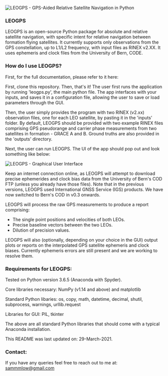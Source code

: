 ![LEOGPS - GPS-Aided Relative Satellite Navigation in Python](https://raw.githubusercontent.com/sammmlow/LEOGPS/master/gui/logo.png)

### LEOGPS
LEOGPS is an open-source Python package for absolute and relative satellite navigation, with specific intent for relative navigation between formation flying satellites. It currently supports only observations from the GPS constellation, up to L1/L2 frequency, with input files as RINEX v2.XX. It uses ephemeris and clock files from the University of Bern, CODE.

### How do I use LEOGPS?

First, for the full documentation, please refer to it here:

First, clone this repository. Then, that's it! The user first runs the application by running 'leogps.py', the main python file. The app interfaces with your inputs, and saves it in a configuration file, allowing the user to save or load parameters through the GUI.

Then, the user simply provides the program with two RINEX (v2.xx) observation files, one for each LEO satellite, by pasting it in the 'inputs' folder. By default, LEOGPS should be provided with two example RINEX files comprising GPS pseudorange and carrier phase measurements from two satellites in formation - GRACE A and B. Ground truths are also provided in the 'outputs' directory.

Next, the user can run LEOGPS. The UI of the app should pop out and look something like below:

![LEOGPS - Graphical User Interface](https://raw.githubusercontent.com/sammmlow/LEOGPS/master/gui/gui_v1.jpg)

Keep an internet connection online, as LEOGPS will attempt to download precise ephemerides and clock bias data from the University of Bern's COD FTP (unless you already have those files). Note that in the previous versions, LEOGPS used International GNSS Service (IGS) products. We have now switched to Bern's COD in v0.3 onwards.

LEOGPS will process the raw GPS measurements to produce a report comprising:

- The single point positions and velocities of both LEOs.
- Precise baseline vectors between the two LEOs.
- Dilution of precision values.

LEOGPS will also (optionally, depending on your choice in the GUI) output plots or reports on the interpolated GPS satellite ephemeris and clock biases. Currently ephemeris errors are still present and we are working to resolve them.

### Requirements for LEOGPS:

Tested on Python version 3.6.5 (Anaconda with Spyder).

Core libraries necessary: NumPy (v1.14 and above) and matplotlib

Standard Python libaries: os, copy, math, datetime, decimal, shutil, subprocess, warnings, urllib.request

Libraries for GUI: PIL, tkinter

The above are all standard Python libraries that should come with a typical Anaconda installation.

This README was last updated on: 29-March-2021.

### Contact:

If you have any queries feel free to reach out to me at:
sammmlow@gmail.com

